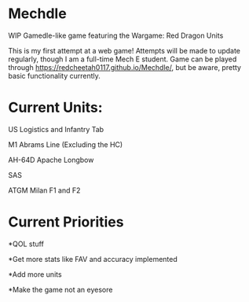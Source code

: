 # Mechdle
WIP Gamedle-like game featuring the Wargame: Red Dragon Units

This is my first attempt at a web game! Attempts will be made to update regularly, though I am a full-time Mech E student. Game can be played through https://redcheetah0117.github.io/Mechdle/, but be aware, pretty basic functionality currently.

# Current Units:
US Logistics and Infantry Tab

M1 Abrams Line (Excluding the HC)

AH-64D Apache Longbow

SAS

ATGM Milan F1 and F2

# Current Priorities
*QOL stuff

*Get more stats like FAV and accuracy implemented

*Add more units

*Make the game not an eyesore

